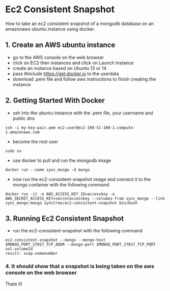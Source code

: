 # Ec2 Consistent Snapshot

How to take an ec2 consistent snapshot of a mongodb database on an amazonaws ubuntu instance using docker.

## 1. Create an AWS ubuntu instance

* go to the AWS console on the web browser
* click on EC2 then instances and click on Launch Instance
* create an instance based on Ubuntu 13 or 14
* pass #include https://get.docker.io to the userdata
* download .pem file and follow aws instructions to finish creating the instance

## 2. Getting Started With Docker

* ssh into the ubuntu instance with the .pem file, your username and public dns
```
ssh -i my-key-pair.pem ec2-user@ec2-198-51-100-1.compute-1.amazonaws.com
```
* become the root user
```
sudo su
```
* use docker to pull and run the mongodb image
```
docker run --name sync_mongo -d mongo
```
* now run the ec2-consistent-snapshot image and connect it to the mongo container with the following command
```
docker run -it -e AWS_ACCESS_KEY_ID=accesskey -e AWS_SECRET_ACCESS_KEY=secretaccesskey --volumes-from sync_mongo --link sync_mongo:mongo synctree/ec2-consistent-snapshot bin/bash 
```
## 3. Running Ec2 Consistent Snapshot

* run the ec2-consistent-snapshot with the following command
```
ec2-consistent-snapshot --mongo --mongo-host $MONGO_PORT_27017_TCP_ADDR --mongo-port $MONGO_PORT_27017_TCP_PORT vol-volumeId
result: snap-somenumber
```
### 4. It should show that a snapshot is being taken on the aws console on the web browser

Thats it! 
